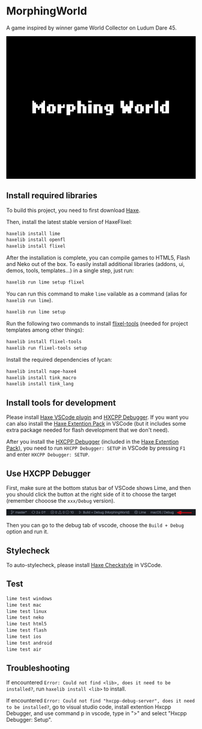# MorphingWorld

A game inspired by winner game World Collector on Ludum Dare 45.

![Title Page](screenshots/title.png)

## Install required libraries

To build this project, you need to first download [Haxe](https://haxe.org/).

Then, install the latest stable version of HaxeFlixel:

```bash
haxelib install lime
haxelib install openfl
haxelib install flixel
```

After the installation is complete, you can compile games to HTML5, Flash and Neko out of the box.
To easily install additional libraries (addons, ui, demos, tools, templates...) in a single step, just run:

```bash
haxelib run lime setup flixel
```

You can run this command to make `lime` vailable as a command (alias for `haxelib run lime`).

```bash
haxelib run lime setup
```

Run the following two commands to install [flixel-tools](http://haxeflixel.com/documentation/flixel-tools/) (needed for project templates among other things):

```bash
haxelib install flixel-tools
haxelib run flixel-tools setup
```

Install the required dependencies of lycan:

```bash
haxelib install nape-haxe4
haxelib install tink_macro
haxelib install tink_lang
```

## Install tools for development

Please install [Haxe VSCode plugin](https://marketplace.visualstudio.com/items?itemName=nadako.vshaxe) and [HXCPP Debugger](https://marketplace.visualstudio.com/items?itemName=vshaxe.hxcpp-debugger). If you want you can also install the [Haxe Extention Pack](https://marketplace.visualstudio.com/items?itemName=vshaxe.haxe-extension-pack) in VSCode (but it includes some extra package needed for flash development that we don't need).

After you install the [HXCPP Debugger](https://marketplace.visualstudio.com/items?itemName=vshaxe.hxcpp-debugger) (included in the [Haxe Extention Pack](https://marketplace.visualstudio.com/items?itemName=vshaxe.haxe-extension-pack)), you need to run `HXCPP Debugger: SETUP` in VSCode by pressing `F1` and enter `HXCPP Debugger: SETUP`.

## Use HXCPP Debugger

First, make sure at the bottom status bar of VSCode shows Lime, and then you should click the button at the right side of it to choose the target (remember chooose the `xxx/Debug` version).

![Status Bar Lime](./screenshots/vscodestatuslime.png)

Then you can go to the debug tab of vscode, choose the `Build + Debug` option and run it.

## Stylecheck

To auto-stylecheck, please install [Haxe Checkstyle](https://marketplace.visualstudio.com/items?itemName=vshaxe.haxe-checkstyle) in VSCode.

## Test

```bash
lime test windows
lime test mac
lime test linux
lime test neko
lime test html5
lime test flash
lime test ios
lime test android
lime test air
```
## Troubleshooting
If encountered `Error: Could not find <lib>, does it need to be installed?`, run `haxelib install <lib>` to install.

If encountered `Error: Could not find "hxcpp-debug-server", does it need to be installed?`, go to visual studio code, install extention Hxcpp Debugger, and use command p in vscode, type in ">" and select "Hxcpp Debugger: Setup".
